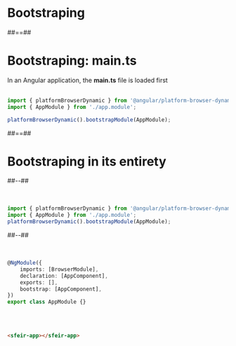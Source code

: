 <!-- .slide: class="transition-bg-grey-1 underline" -->

# Bootstraping

##==##

<!-- .slide: class="with-code inconsolata" -->

# Bootstraping: main.ts

In an Angular application, the **main.ts** file is loaded first
<br><br>

```typescript
import { platformBrowserDynamic } from '@angular/platform-browser-dynamic';
import { AppModule } from './app.module';

platformBrowserDynamic().bootstrapModule(AppModule);
```

<!-- .element: class="big-code" -->

##==##

<!-- .slide: class="two-column-layout" -->

# Bootstraping in its entirety

##--##
<br><br><br>

```typescript
import { platformBrowserDynamic } from '@angular/platform-browser-dynamic';
import { AppModule } from './app.module';
platformBrowserDynamic().bootstrapModule(AppModule);
```

<!-- .element: class="big-code" -->

##--##
<br><br><br>

```typescript
@NgModule({
    imports: [BrowserModule],
    declaration: [AppComponent],
    exports: [],
    bootstrap: [AppComponent],
})
export class AppModule {}
```

<!-- .element: class="big-code" -->

<br><br>

```html
<sfeir-app></sfeir-app>
```

<!-- .element: class="big-code" -->
